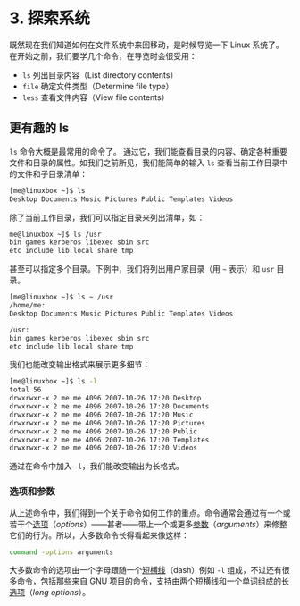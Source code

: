 # 3. 探索系统

既然现在我们知道如何在文件系统中来回移动，是时候导览一下 Linux 系统了。在开始之前，我们要学几个命令，在导览时会很受用：

- `ls` 列出目录内容（List directory contents）
- `file` 确定文件类型（Determine file type）
- `less` 查看文件内容（View file contents）

## 更有趣的 ls

`ls` 命令大概是最常用的命令了。 通过它，我们能查看目录的内容、确定各种重要文件和目录的属性。如我们之前所见，我们能简单的输入 `ls` 查看当前工作目录中的文件和子目录清单：

```bash
[me@linuxbox ~]$ ls
Desktop Documents Music Pictures Public Templates Videos
```

除了当前工作目录，我们可以指定目录来列出清单，如：

```bash
me@linuxbox ~]$ ls /usr
bin games kerberos libexec sbin src
etc include lib local share tmp
```

甚至可以指定多个目录。下例中，我们将列出用户家目录（用 `~` 表示）和 `usr` 目录。

```bash
[me@linuxbox ~]$ ls ~ /usr
/home/me:
Desktop Documents Music Pictures Public Templates Videos

/usr:
bin games kerberos libexec sbin src
etc include lib local share tmp
```

我们也能改变输出格式来展示更多细节：

```bash
[me@linuxbox ~]$ ls -l
total 56
drwxrwxr-x 2 me me 4096 2007-10-26 17:20 Desktop
drwxrwxr-x 2 me me 4096 2007-10-26 17:20 Documents
drwxrwxr-x 2 me me 4096 2007-10-26 17:20 Music
drwxrwxr-x 2 me me 4096 2007-10-26 17:20 Pictures
drwxrwxr-x 2 me me 4096 2007-10-26 17:20 Public
drwxrwxr-x 2 me me 4096 2007-10-26 17:20 Templates
drwxrwxr-x 2 me me 4096 2007-10-26 17:20 Videos
```

通过在命令中加入 `-l`，我们能改变输出为长格式。

### 选项和参数

从上述命令中，我们得到一个关于命令如何工作的重点。命令通常会通过有一个或若干个<u>选项</u>（*options*）——甚者——带上一个或更多<u>参数</u>（*arguments*）来修整它们的行为。所以，大多数命令长得看起来像这样：

```bash
command -options arguments
```

大多数命令的选项由一个字母跟随一个<u>短横线</u>（dash）例如 `-l` 组成，不过还有很多命令，包括那些来自 GNU 项目的命令，支持由两个短横线和一个单词组成的<u>长选项</u>（*long options*）。